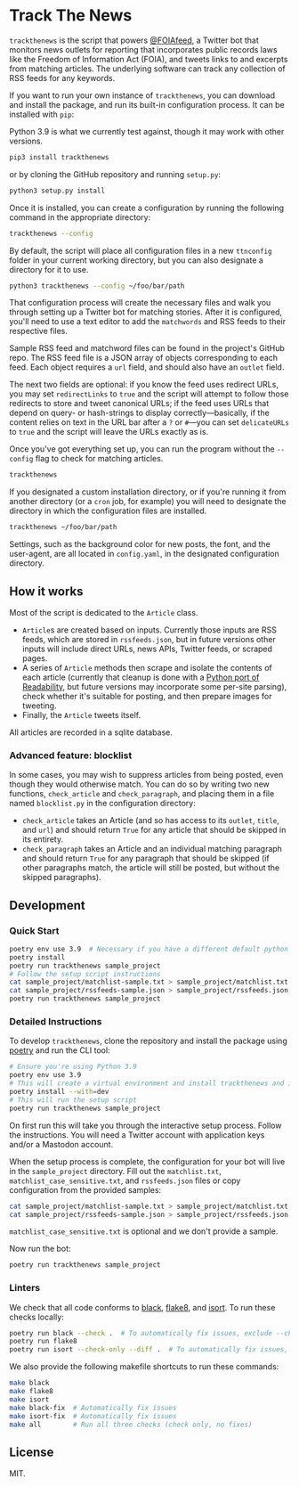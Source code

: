 # Track The News

`trackthenews` is the script that powers [@FOIAfeed](https://twitter.com/foiafeed), a Twitter bot that monitors news outlets for reporting that incorporates public records laws like the Freedom of Information Act (FOIA), and tweets links to and excerpts from matching articles. The underlying software can track any collection of RSS feeds for any keywords.

If you want to run your own instance of `trackthenews`, you can download and install the package, and run its built-in configuration process. It can be installed with `pip`:

Python 3.9 is what we currently test against, though it may work with other versions.


```bash
pip3 install trackthenews
```

or by cloning the GitHub repository and running `setup.py`:

```bash
python3 setup.py install
```

Once it is installed, you can create a configuration by running the following command in the appropriate directory:

```bash
trackthenews --config
```

By default, the script will place all configuration files in a new `ttnconfig` folder in your current working directory, but you can also designate a directory for it to use.

```bash
python3 trackthenews --config ~/foo/bar/path
```

That configuration process will create the necessary files and walk you through setting up a Twitter bot for matching stories. After it is configured, you'll need to use a text editor to add the `matchwords` and RSS feeds to their respective files.

Sample RSS feed and matchword files can be found in the project's GitHub repo. The RSS feed file is a JSON array of objects corresponding to each feed. Each object requires a `url` field, and should also have an `outlet` field.

The next two fields are optional: if you know the feed uses redirect URLs, you may set `redirectLinks` to `true` and the script will attempt to follow those redirects to store and tweet canonical URLs; if the feed uses URLs that depend on query- or hash-strings to display correctly—basically, if the content relies on text in the URL bar after a `?` or `#`—you can set `delicateURLs` to `true` and the script will leave the URLs exactly as is.

Once you've got everything set up, you can run the program without the `--config` flag to check for matching articles.

```bash
trackthenews
```

If you designated a custom installation directory, or if you're running it from another directory (or a `cron` job, for example) you will need to designate the directory in which the configuration files are installed.

```bash
trackthenews ~/foo/bar/path
```

Settings, such as the background color for new posts, the font, and the user-agent, are all located in `config.yaml`, in the designated configuration directory.

## How it works

Most of the script is dedicated to the `Article` class.
* `Article`s are created based on inputs. Currently those inputs are RSS feeds, which are stored in `rssfeeds.json`, but in future versions other inputs will include direct URLs, news APIs, Twitter feeds, or scraped pages.
* A series of `Article` methods then scrape and isolate the contents of each article (currently that cleanup is done with a [Python port of Readability](https://github.com/buriy/python-readability), but future versions may incorporate some per-site parsing), check whether it's suitable for posting, and then prepare images for tweeting.
* Finally, the `Article` tweets itself.

All articles are recorded in a sqlite database.

### Advanced feature: blocklist

In some cases, you may wish to suppress articles from being posted, even though they would otherwise match. You can do so by writing two new functions, `check_article` and `check_paragraph`, and placing them in a file named `blocklist.py` in the configuration directory:
- `check_article` takes an Article (and so has access to its `outlet`, `title`, and `url`) and should return `True` for any article that should be skipped in its entirety.
- `check_paragraph` takes an Article and an individual matching paragraph and should return `True` for any paragraph that should be skipped (if other paragraphs match, the article will still be posted, but without the skipped paragraphs).

## Development

### Quick Start

```bash
poetry env use 3.9  # Necessary if you have a different default python version
poetry install
poetry run trackthenews sample_project
# Follow the setup script instructions
cat sample_project/matchlist-sample.txt > sample_project/matchlist.txt
cat sample_project/rssfeeds-sample.json > sample_project/rssfeeds.json
poetry run trackthenews sample_project
```

### Detailed Instructions

To develop `trackthenews`, clone the repository and install the package using [poetry][] and run the CLI tool:

```bash
# Ensure you're using Python 3.9
poetry env use 3.9
# This will create a virtual environment and install trackthenews and its dependencies
poetry install --with=dev
# This will run the setup script
poetry run trackthenews sample_project
```

On first run this will take you through the interactive setup process. Follow the instructions. You will need a Twitter account with application keys and/or a Mastodon account.

When the setup process is complete, the configuration for your bot will live in the `sample_project` directory. Fill out the `matchlist.txt`, `matchlist_case_sensitive.txt`, and `rssfeeds.json` files or copy configuration from the provided samples:

```bash
cat sample_project/matchlist-sample.txt > sample_project/matchlist.txt
cat sample_project/rssfeeds-sample.json > sample_project/rssfeeds.json
```

`matchlist_case_sensitive.txt` is optional and we don't provide a sample.

Now run the bot:

```bash
poetry run trackthenews sample_project
```

[poetry]: https://python-poetry.org/

### Linters

We check that all code conforms to [black][], [flake8][], and [isort][]. To run these checks locally:

```bash
poetry run black --check .  # To automatically fix issues, exclude --check flag
poetry run flake8
poetry run isort --check-only --diff .  # To automatically fix issues, exclude --check-only and --diff flag
```

We also provide the following makefile shortcuts to run these commands:

```bash
make black
make flake8
make isort
make black-fix  # Automatically fix issues
make isort-fix  # Automatically fix issues
make all        # Run all three checks (check only, no fixes)
```

[black]: https://black.readthedocs.io/en/stable/
[flake8]: https://flake8.pycqa.org/en/latest/
[isort]: https://pycqa.github.io/isort/

## License

MIT.
